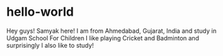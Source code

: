 # hello-world
Hey guys!
Samyak here!
I am from Ahmedabad, Gujarat, India and study in Udgam School For Children
I like playing Cricket and Badminton and surprisingly I also like to study!

